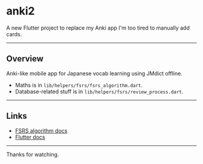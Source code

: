 # anki2

A new Flutter project to replace my Anki app I'm too tired to manually add cards.

---

## Overview

Anki-like mobile app for Japanese vocab learning using JMdict offline.
- Maths is in `lib/helpers/fsrs/fsrs_algorithm.dart`.  
- Database-related stuff is in `lib/helpers/fsrs/review_process.dart`.

---

## Links

- [FSRS algorithm docs](https://github.com/open-spaced-repetition/fsrs)
- [Flutter docs](https://docs.flutter.dev/)

---

Thanks for watching.